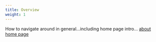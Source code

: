 ```yaml
---
title: Overview
weight: 1
---
```


How to navigate around in general...including home page intro...
<a href="/cloud_vista/Overview/homepage">about home page</a>
